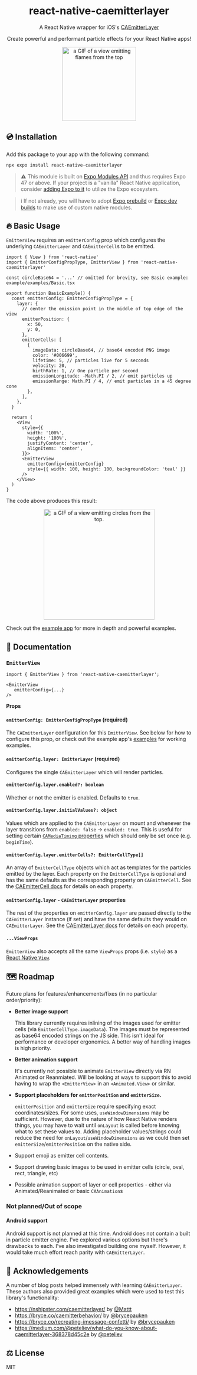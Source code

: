 <h1 align="center">react-native-caemitterlayer</h1>

<p align="center">
A React Native wrapper for iOS's <a target="_blank" href="https://developer.apple.com/documentation/quartzcore/caemitterlayer">CAEmitterLayer</a></p>

<p align="center">Create powerful and performant particle effects for your React Native apps!
</p>

<p align="center">
   <img src=".github/images/fire.gif" width="200" alt="a GIF of a view emitting flames from the top" />
</p>

## 💿 Installation

Add this package to your app with the following command:

```bash
npx expo install react-native-caemitterlayer
```

> ⚠️ This module is built on [Expo Modules API](https://docs.expo.dev/modules/overview/) and thus requires Expo 47 or above.
> If your project is a "vanilla" React Native application, consider [adding Expo to it](https://docs.expo.dev/bare/installing-expo-modules/) to utilize the Expo ecosystem.

> ℹ️ If not already, you will have to adopt [Expo prebuild](https://docs.expo.dev/workflow/prebuild/) or [Expo dev builds](https://docs.expo.dev/develop/development-builds/introduction/) to make use of custom native modules.

## 🔥 Basic Usage

`EmitterView` requires an `emitterConfig` prop which configures the underlying `CAEmitterLayer` and `CAEmitterCell`s to be emitted.

```tsx
import { View } from 'react-native'
import { EmitterConfigPropType, EmitterView } from 'react-native-caemitterlayer'

const circleBase64 = '...' // omitted for brevity, see Basic example: example/examples/Basic.tsx

export function BasicExample() {
  const emitterConfig: EmitterConfigPropType = {
    layer: {
      // center the emission point in the middle of top edge of the view
      emitterPosition: {
        x: 50,
        y: 0,
      },
      emitterCells: [
        {
          imageData: circleBase64, // base64 encoded PNG image
          color: '#006699',
          lifetime: 5, // particles live for 5 seconds
          velocity: 20,
          birthRate: 1, // One particle per second
          emissionLongitude: -Math.PI / 2, // emit particles up
          emissionRange: Math.PI / 4, // emit particles in a 45 degree cone
        },
      ],
    },
  }

  return (
    <View
      style={{
        width: '100%',
        height: '100%',
        justifyContent: 'center',
        alignItems: 'center',
      }}>
      <EmitterView
        emitterConfig={emitterConfig}
        style={{ width: 100, height: 100, backgroundColor: 'teal' }}
      />
    </View>
  )
}
```

The code above produces this result:

<p align="center">
   <img src=".github/images/basic.gif" width="300" alt="a GIF of a view emitting circles from the top." />
</p>

Check out the [example app](example/) for more in depth and powerful examples.

## 📖 Documentation

### `EmitterView`

```tsx
import { EmitterView } from 'react-native-caemitterlayer';

<EmitterView
   emitterConfig={...}
/>
```

**Props**

#### `emitterConfig: EmitterConfigPropType` (required)

The `CAEmitterLayer` configuration for this `EmitterView`. See below for how to configure this prop, or check out the example app's [examples](example/examples/) for working examples.

#### `emitterConfig.layer: EmitterLayer` (required)

Configures the single `CAEmitterLayer` which will render particles.

#### `emitterConfig.layer.enabled?: boolean`

Whether or not the emitter is enabled. Defaults to `true`.

#### `emitterConfig.layer.initialValues?: object`

Values which are applied to the `CAEmitterLayer` on mount and whenever the layer transitions from `enabled: false` -> `enabled: true`.
This is useful for setting certain [`CAMediaTiming` properties](https://developer.apple.com/documentation/quartzcore/camediatiming) which should only be set once (e.g. `beginTime`).

#### `emitterConfig.layer.emitterCells?: EmitterCellType[]`

An array of `EmitterCellType` objects which act as templates for the particles emitted by the layer.
Each property on the `EmitterCellType` is optional and has the same defaults as the corresponding property on `CAEmitterCell`. See the [CAEmitterCell docs](https://developer.apple.com/documentation/quartzcore/caemittercell) for details on each property.

#### `emitterConfig.layer` - `CAEmitterLayer` properties

The rest of the properties on `emitterConfig.layer` are passed directly to the `CAEmitterLayer` instance (if set) and have the same defaults they would on `CAEmitterLayer`. See the [CAEmitterLayer docs](https://developer.apple.com/documentation/quartzcore/caemitterlayer) for details on each property.

#### `...ViewProps`

`EmitterView` also accepts all the same `ViewProps` props (i.e. `style`) as a [React Native `View`](https://reactnative.dev/docs/view).

## 🗺️ Roadmap

Future plans for features/enhancements/fixes (in no particular order/priority):

- **Better image support**

  This library currently requires inlining of the images used for emitter cells (via `EmitterCellType.imageData`). The images must be represented as base64 encoded strings on the JS side. This isn't ideal for performance or developer ergonomics. A better way of handling images is high priority.

- **Better animation support**

  It's currently not possible to animate `EmitterView` directly via RN Animated or Reanmiated. Will be looking at ways to support this to avoid having to wrap the `<EmitterView>` in an `<Animated.View>` or similar.

- **Support placeholders for `emitterPosition` and `emitterSize`.**

  `emitterPosition` and `emitterSize` require specifying exact coordinates/sizes. For some uses, `useWindowDimensions` may be sufficient. However, due to the nature of how React Native renders things, you may have to wait until `onLayout` is called before knowing what to set these values to. Adding placeholder values/strings could reduce the need for `onLayout`/`useWindowDimensions` as we could then set `emitterSize`/`emitterPosition` on the native side.

- Support emoji as emitter cell contents.
- Support drawing basic images to be used in emitter cells (circle, oval, rect, triangle, etc)
- Possible animation support of layer or cell properties - either via Animated/Reanimated or basic `CAAnimation`s

### Not planned/Out of scope

#### Android support

Android support is not planned at this time. Android does not contain a built in particle emitter engine. I've explored various options but there's drawbacks to each. I've also investigated building one myself. However, it would take much effort reach parity with `CAEmitterLayer`.

## 🙌 Acknowledgements

A number of blog posts helped immensely with learning `CAEmitterLayer`. These authors also provided great examples which were used to test this library's functionality:

- https://nshipster.com/caemitterlayer/ by [@Mattt](https://github.com/mattt)
- https://bryce.co/caemitterbehavior/ by [@brycepauken](https://github.com/brycepauken)
- https://bryce.co/recreating-imessage-confetti/ by [@brycepauken](https://github.com/brycepauken)
- https://medium.com/@peteliev/what-do-you-know-about-caemitterlayer-368378d45c2e by [@peteliev](https://github.com/peteliev)

## ⚖️ License

MIT
